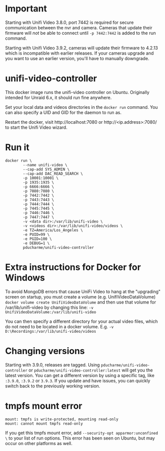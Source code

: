 # Important
Starting with Unifi Video 3.8.0, port 7442 is required for secure communication between the nvr and camera. Cameras that update their firmware will *not* be able to connect until `-p 7442:7442` is added to the run command.

Starting with Unifi Video 3.9.2, cameras will update their firmware to 4.2.13 which is incompatible with earlier releases. If your cameras upgrade and you want to use an earlier version, you'll have to manually downgrade.

# unifi-video-controller

This docker image runs the unifi-video controller on Ubuntu. Originally intended for Unraid 6.x, it should run fine anywhere.

Set your local data and videos directories in the `docker run` command. You can also specify a UID and GID for the daemon to run as.

Restart the docker, visit http://localhost:7080 or http://<ip.address>:7080/ to start the Unifi Video wizard.

# Run it
```
docker run \
        --name unifi-video \
        --cap-add SYS_ADMIN \
        --cap-add DAC_READ_SEARCH \
        -p 10001:10001 \
        -p 1935:1935 \
        -p 6666:6666 \
        -p 7080:7080 \
        -p 7442:7442 \
        -p 7443:7443 \
        -p 7444:7444 \
        -p 7445:7445 \
        -p 7446:7446 \
        -p 7447:7447 \
        -v <data dir>:/var/lib/unifi-video \
        -v <videos dir>:/var/lib/unifi-video/videos \
        -e TZ=America/Los_Angeles \
        -e PUID=99 \
        -e PGID=100 \
        -e DEBUG=1 \
        pducharme/unifi-video-controller
```

# Extra instructions for Docker for Windows
To avoid MongoDB errors that cause UniFi Video to hang at the "upgrading" screen on startup, you must create a volume (e.g. UnifiVideoDataVolume) `docker volume create UnifiVideoDataVolume` and then use that volume for /var/lib/unifi-video by changing this line:  `-v UnifiVideoDataVolume:/var/lib/unifi-video`

You can then specify a different directory for your actual video files, which do not need to be located in a docker volume. E.g. `-v D:\Recordings:/var/lib/unifi-video/videos`

# Changing versions

Starting with 3.9.0, releases are tagged. Using `pducharme/unifi-video-controller` or `pducharme/unifi-video-controller:latest` will get you the latest version. You can get a different version by using a specific tag, like `:3.9.0`, `:3.9.2` or `3.9.3`. If you update and have issues, you can quickly switch back to the previously working version.

#  tmpfs mount error

```
mount: tmpfs is write-protected, mounting read-only
mount: cannot mount tmpfs read-only
```

If you get this tmpfs mount error, add `--security-opt apparmor:unconfined \` to your list of run options. This error has been seen on Ubuntu, but may occur on other platforms as well.
